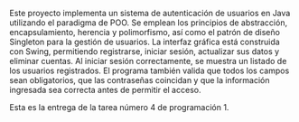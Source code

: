 Este proyecto implementa un sistema de autenticación de usuarios en Java utilizando el paradigma de POO. Se emplean los principios de abstracción, encapsulamiento, herencia y polimorfismo, así como el patrón de diseño Singleton para la gestión de usuarios. La interfaz gráfica está construida con Swing, permitiendo registrarse, iniciar sesión, actualizar sus datos y eliminar cuentas. Al iniciar sesión correctamente, se muestra un listado de los usuarios registrados. El programa también valida que todos los campos sean obligatorios, que las contraseñas coincidan y que la información ingresada sea correcta antes de permitir el acceso.

Esta es la entrega de la tarea número 4 de programación 1.
